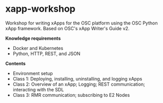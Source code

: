 # xapp-workshop
Workshop for writing xApps for the OSC platform using the OSC Python xApp framework. Based on OSC's xApp Writer's Guide v2. 

**Knowledge requirements**
- Docker and Kubernetes
- Python, HTTP, REST, and JSON

**Contents**
- Environment setup
- Class 1: Deploying, installing, uninstalling, and logging xApps
- Class 2: Overview of an xApp; Logging; REST communication; interacting with the SDL
- Class 3: RMR communication; subscribing to E2 Nodes

